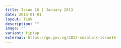 ```yaml
---
title: Issue 16 | January 2013
date: 2013-01-01
layout: link
description: ""
image: ""
variant: tiptap
external: https://go.gov.sg/2013-seablink-issue16
---
```

